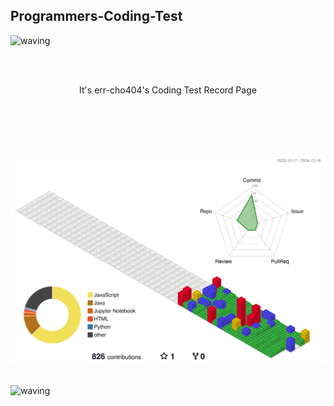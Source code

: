 ## Programmers-Coding-Test <a id="Error">
![waving](https://capsule-render.vercel.app/api?type=waving&height=300&text=CodingTest&fontColor=ffffff&fontAlignY=40&color=0:acddd9,100:febd22&section=header&desc=Hello!&descSize=15)

<br>
<br>

<p align=center>It's err-cho404's Coding Test Record Page</p>
<br>
<br>

<!---<div align = "center">
  ![Programmers Badge](https://raw.githubusercontent.com/err-cho404/Programmers_Badge_Generator/main/result/result.svg)
  <img src ="https://raw.githubusercontent.com/err-cho404/Programmers_Badge_Generator/main/result/result.svg"/>
</div>--->

<!--- ### Main Languages 
<div align=center>
  
  <img src="https://img.shields.io/badge/java-%23ED8B00.svg?style=for-the-badge&logo=openjdk&logoColor=white">
  <img src="https://img.shields.io/badge/javascript-%23323330.svg?style=for-the-badge&logo=javascript&logoColor=%23F7DF1E">
  <img src="https://img.shields.io/badge/python-3670A0?style=for-the-badge&logo=python&logoColor=ffdd54">
  <br>
  <br>
  <br>
  <a href="https://github.com/anuraghazra/github-readme-stats">
      <img src="https://github-readme-stats.vercel.app/api/top-langs/?username=err-cho404&layout=donut&show_icons=true&theme=vue&hide_border=true&bg_color=fff&icon_color=3b9a91&text_color=3b9a91&title_color=3b9a91&count_private=true&exclude_repo=Face-Transfer-Application" width=38% />
  </a> 
  <br>
  <br>
</div>
--->
<br>
<br>

<!--- ### 3D잔디 --->
![](./profile-3d-contrib/profile-gitblock.svg )
<br>
<br>



![waving](https://capsule-render.vercel.app/api?type=waving&height=180&text=Thank%20You&fontSize=20&fontColor=ffffff&fontAlign=93&fontAlignY=90&color=0:acddd9,100:febd22&section=footer)

